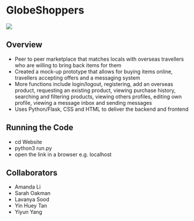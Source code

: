 # GlobeShoppers
![](globeshoppers.gif)
## Overview
* Peer to peer marketplace that matches locals with overseas travellers who are willing to bring back items for them
* Created a mock-up prototype that allows for buying items online, travellers accepting offers and a messaging system
* More functions include login/logout, registering, add an overseas product, requesting an existing product, viewing purchase history, searching and filtering products, viewing others profiles, editing own profile, viewing a message inbox and sending messages
* Uses Python/Flask, CSS and HTML to deliver the backend and frontend

## Running the Code
* cd Website
* python3 run.py
* open the link in a browser e.g. localhost

## Collaborators
* Amanda Li
* Sarah Oakman
* Lavanya Sood
* Yin Huey Tan
* Yiyun Yang
